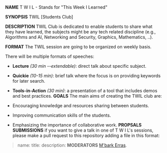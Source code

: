 **NAME**
T W I L - Stands for "This Week I Learned"

**SYNOPSIS**
TWIL [Students Club]

**DESCRIPTION**
TWIL Club is dedicated to enable students to share what they have learned, the subjects might be any tech related discipline (e.g., Algorithms and AI, Networking and Security, Graphics, Mathematics, ..).

**FORMAT**
The TWIL session are going to be organized on weekly basis.

There will be multiple formats of speeches:
* **Lecture** *(30 min --extendable)*: direct talk about specific subject.
* **Quickie** *(10-15 min)*: brief talk where the focus is on providing keywords for later search.
* **Tools-in-Action** *(30 min)*: a presentation of a tool that includes demos and best practices.
**GOALS**
The main aims of creating the TWIL club are:

* Encouraging knowledge and resources sharing between students.
* Improving communication skills of the students.
* Emphasizing the importance of collaborative work.
**PROPSALS SUBMISSIONS**
if you want to give a talk in one of T W I L's sessions, please make a pull request to this repository adding a file in this format:
> name:
> title:
> description:
**MODERATORS**
[M'bark Erras](http://github.com/MbarkErras).
